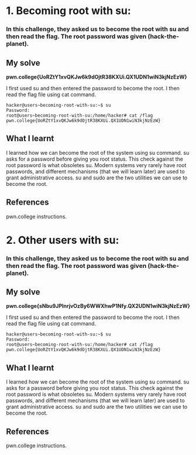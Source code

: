 # 1. Becoming root with su: 
### In this challenge, they asked us to become the root with su and then read the flag. The root password was given (hack-the-planet).

## My solve
**pwn.college{UoRZtY1xvQKJw6k9dOjtR38KXUi.QX1UDN1wiN3kjNzEzW}**

I first used su and then entered the password to become the root. I then read the flag file using cat command. 

```
hacker@users~becoming-root-with-su:~$ su
Password: 
root@users~becoming-root-with-su:/home/hacker# cat /flag
pwn.college{UoRZtY1xvQKJw6k9dOjtR38KXUi.QX1UDN1wiN3kjNzEzW}
```

## What I learnt
I learned how we can become the root of the system using su command. su asks for a password before giving you root status. This check against the root password is what obsoletes su. Modern systems very rarely have root passwords, and different mechanisms (that we will learn later) are used to grant administrative access. su and sudo are the two utilities we can use to become the root.

## References
pwn.college instructions.

# 2. Other users with su: 
### In this challenge, they asked us to become the root with su and then read the flag. The root password was given (hack-the-planet).

## My solve
**pwn.college{sNbu9JPInrjvOzBy6WWXhwP1Nfy.QX2UDN1wiN3kjNzEzW}**

I first used su and then entered the password to become the root. I then read the flag file using cat command. 

```
hacker@users~becoming-root-with-su:~$ su
Password: 
root@users~becoming-root-with-su:/home/hacker# cat /flag
pwn.college{UoRZtY1xvQKJw6k9dOjtR38KXUi.QX1UDN1wiN3kjNzEzW}
```

## What I learnt
I learned how we can become the root of the system using su command. su asks for a password before giving you root status. This check against the root password is what obsoletes su. Modern systems very rarely have root passwords, and different mechanisms (that we will learn later) are used to grant administrative access. su and sudo are the two utilities we can use to become the root.

## References
pwn.college instructions.
